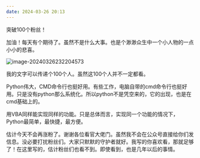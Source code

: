 ```yaml
---
date: 2024-03-26 20:13
---
```


突破100个粉丝！

加油！每天有个期待了。虽然不是什么大事。也是个渺渺众生中一个小人物的一点小小的悲喜。

![image-20240326232204573](https://docu-1319658309.cos.ap-guangzhou.myqcloud.com/image-20240326232204573.png)

我的文字可以传递个100个人。虽然这100个人并不一定都看。

<!-- truncate -->

Python伟大，CMD命令行也挺好用。有些工作，电脑自带的cmd命令行也挺好用。只是没有python那么系统化。所以python不是凭空来的，它的出现，也是在cmd基础上的。

用VBA同样能实现同样的功能。只是总体而言，实现同一个功能的情况下，Python最简单，最快捷，最方便。

估计今天不会再涨粉了。谢谢各位看官大佬门。虽然我不会在公众号直接给你们发信息。没必要打扰粉丝们。大家只默默的守护者就好。我写的你喜欢看，那就足够了！在这里写的，估计粉丝们也看不到。即使看到，也是几年以后的事情。
